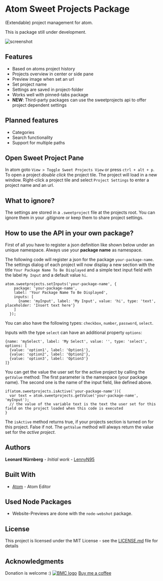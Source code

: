 # Atom Sweet Projects Package

(Extendable) project management for atom.

This is package still under development.

![screenshot](https://www.moontec.de/atomimages/sweetprojects_img01.png)

## Features

* Based on atoms project history
* Projects overview in center or side pane
* Preview image when set an url
* Set project name
* Settings are saved in project-folder
* Works well with pinned-tabs package
* **NEW**: Third-party packages can use the sweetprojects api to offer project dependent settings

## Planned features

* Categories
* Search functionality
* Support for multiple paths

## Open Sweet Project Pane

In atom goto `View > Toggle Sweet Projects View` or press `ctrl + alt + p`.
To open a project *double click* the project tile. The project will load in a new window.
Right-click a project tile and select `Project Settings` to enter a project name and an url.

## What to ignore?

The settings are stored in a `.sweetproject` file at the projects root.
You can ignore them in your .gitignore or keep them to share project settings.

## How to use the API in your own package?

First of all you have to register a json definition like shown below under an unique namespace.
Always use your **package name** as namespace.

The following code will register a json for the package `your-package-name`.
The settings dialog of each project will now display a new section with the title `Your Package Name To Be Displayed` and a simple text input field with the label `My Input` and a default value `hi`.

```
atom.sweetprojects.setInputs('your-package-name', {
    package: 'your-package-name',
    label: 'Your Package Name To Be Displayed',
    inputs: [
      {name: 'myInput', label: 'My Input', value: 'hi', type: 'text', placeholder: 'Insert text here'}
    ]
  });
```

You can also have the following types: `checkbox`, `number`, `password`, `select`.

Inputs with the type `select` can have an additional property `options`:
```
{name: 'mySelect', label: 'My Select', value: '', type: 'select', options: [
  {value: 'option1', label: 'Option1'},
  {value: 'option2', label: 'Option2'},
  {value: 'option3', label: 'Option3'}
]}
```

You can get the value the user set for the active project by calling the `getValue` method:
The first parameter is the namespace (your package name). The second one is the name of the input field, like defined above.
```
if(atom.sweetprojects.isActive('your-package-name')){
  var text = atom.sweetprojects.getValue('your-package-name', 'myInput');
  // the value of the variable text is the text the user set for this field on the project loaded when this code is executed
}
```
The `isActive` method returns true, if your projects section is turned on for this project. False if not. The `getValue` method will always return the value set for the *active project*.

## Authors

**Leonard Nürnberg** - *Initial work* - [LennyN95](https://github.com/LennyN95)

## Built With

* [Atom](https://atom.io/) - Atom Editor

## Used Node Packages

* Website-Previews are done with the `node-webshot` package.

## License

This project is licensed under the MIT License - see the [LICENSE.md](LICENSE.md) file for details

## Acknowledgments

Donation is welcome :)
<a class="bmc-button" href="https://www.buymeacoffee.com/5R7pfc9"><img src="https://www.buymeacoffee.com/assets/img/BMC-btn-logo.svg" alt="BMC logo"><span style="margin-left:5px">Buy me a coffee</span></a>
